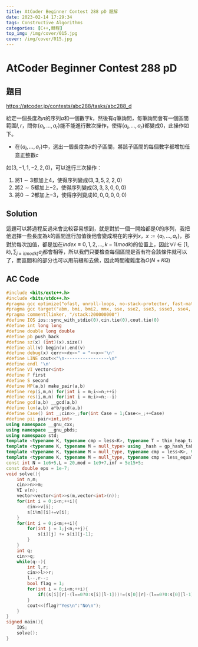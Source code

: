 ```yaml
---
title: AtCoder Beginner Contest 288 pD 題解
date: 2023-02-14 17:29:34
tags: Constructive Algorithms
categories: [C++,競程]
top_img: /img/cover/015.jpg
cover: /img/cover/015.jpg
---
```


# AtCoder Beginner Contest 288 pD

## 題目

https://atcoder.jp/contests/abc288/tasks/abc288_d

給定一個長度為$n$的序列$a$和一個數字$k$，然後有$q$筆詢問，每筆詢問會有一個區間範圍$l,r$，問你$\{a_l,...,a_r\}$能不能進行數次操作，使得$\{a_l,...,a_r\}$都變成$0$，此操作如下。

* 在$\{a_l,...,a_r\}$中，選出一個長度為$k$的子區間，將該子區間的每個數字都增加任意正整數$c$

如$(3,-1,1,-2,2,0)$，可以進行三次操作：
1. 將$1\sim 3$都加上$4$，使得序列變成$(3,3,5,2,2,0)$
2. 將$2\sim 5$都加上$-2$，使得序列變成$(3,3,3,0,0,0)$
3. 將$0\sim 2$都加上$-3$，使得序列變成$(0,0,0,0,0,0)$

## Solution

這題可以將過程反過來會比較容易想到，就是對於一個一開始都是$0$的序列，我把他選擇一些長度為$k$的區間進行加值後他會變成現在的序列$x$，$x:=\{a_l,...,a_r\}$，那對於每次加值，都是加在$index \equiv 0,1,2,...,k-1 (mod k)$的位置上，因此$\displaystyle \forall i \in [1,k),\sum_{j\equiv i(mod k)}a_j$都會相等，所以我們只要檢查每個區間是否有符合該條件就可以了，而區間和的部分也可以用前綴和去做，因此時間複雜度為$O(N+KQ)$

## AC Code

```cpp
#include <bits/extc++.h>
#include <bits/stdc++.h>
#pragma gcc optimize("ofast, unroll-loops, no-stack-protector, fast-math")
#pragma gcc target("abm, bmi, bmi2, mmx, sse, sse2, sse3, ssse3, sse4, popcnt, avx, avx2, fma, tune=native")
#pragma comment(linker, "/stack:200000000")
#define IOS ios::sync_with_stdio(0),cin.tie(0),cout.tie(0)
#define int long long
#define double long double
#define pb push_back
#define sz(x) (int)(x).size()
#define all(v) begin(v),end(v)
#define debug(x) cerr<<#x<<" = "<<x<<'\n'
#define LINE cout<<"\n-----------------\n"
#define endl '\n'
#define VI vector<int>
#define F first
#define S second
#define MP(a,b) make_pair(a,b)
#define rep(i,m,n) for(int i = m;i<=n;++i)
#define res(i,m,n) for(int i = m;i>=n;--i)
#define gcd(a,b) __gcd(a,b)
#define lcm(a,b) a*b/gcd(a,b)
#define Case() int _;cin>>_;for(int Case = 1;Case<=_;++Case)
#define pii pair<int,int>
using namespace __gnu_cxx;
using namespace __gnu_pbds;
using namespace std;
template <typename K, typename cmp = less<K>, typename T = thin_heap_tag> using _heap = __gnu_pbds::priority_queue<K, cmp, T>;
template <typename K, typename M = null_type> using _hash = gp_hash_table<K, M>;
template <typename K, typename M = null_type, typename cmp = less<K>, typename T = rb_tree_tag> using _tree = tree<K, M, cmp, T, tree_order_statistics_node_update>;
template <typename K, typename M = null_type, typename cmp = less_equal<K>, typename T = rb_tree_tag> using _multitree = tree<K, M, cmp, T, tree_order_statistics_node_update>;
const int N = 1e6+5,L = 20,mod = 1e9+7,inf = 5e15+5;
const double eps = 1e-7;
void solve(){
	int n,m;
	cin>>n>>m;
	VI v(n);
	vector<vector<int>>s(m,vector<int>(n));
	for(int i = 0;i<n;++i){
		cin>>v[i];
		s[i%m][i]+=v[i];
	}
	for(int i = 0;i<m;++i){
		for(int j = 1;j<n;++j){
			s[i][j] += s[i][j-1];
		}
	}
	int q;
	cin>>q;
	while(q--){
		int l,r;
		cin>>l>>r;
		l--,r--;
		bool flag = 1;
		for(int i = 0;i<m;++i){
			if((s[i][r]-(l==0?0:s[i][l-1]))!=(s[0][r]-(l==0?0:s[0][l-1])))flag = 0;
		}
		cout<<(flag?"Yes\n":"No\n");
	}
}
signed main(){
	IOS;
	solve();	
}
```

